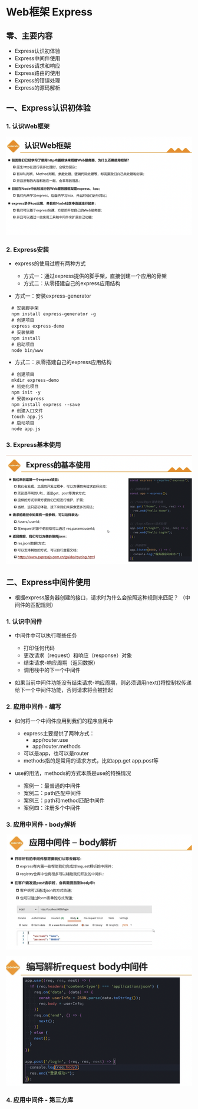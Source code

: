 # Web框架 Express

## 零、主要内容

- Express认识初体验
- Express中间件使用
- Express请求和响应
- Express路由的使用
- Express的错误处理
- Express的源码解析

## 一、Express认识初体验

### 1. 认识Web框架

![Alt text](image-37.png)

### 2. Express安装

- express的使用过程有两种方式
  - 方式一：通过express提供的脚手架，直接创建一个应用的骨架
  - 方式二：从零搭建自己的express应用结构

- 方式一：安装express-generator

```shell
  # 安装脚手架
  npm install express-generator -g
  # 创建项目
  express express-demo
  # 安装依赖
  npm install
  # 启动项目
  node bin/www
```

- 方式二：从零搭建自己的express应用结构

```shell
  # 创建项目
  mkdir express-demo
  # 初始化项目
  npm init -y
  # 安装express
  npm install express --save
  # 创建入口文件
  touch app.js
  # 启动项目
  node app.js
```

### 3. Express基本使用

![Alt text](image-38.png)

## 二、Express中间件使用

- 根据express服务器创建的接口，请求时为什么会按照这种规则来匹配？ （中间件的匹配规则）

### 1. 认识中间件

- 中间件中可以执行哪些任务
  - 打印任何代码
  - 更改请求（request）和响应（response）对象
  - 结束请求-响应周期（返回数据）
  - 调用栈中的下一个中间件

- 如果当前中间件功能没有结束请求-响应周期，则必须调用next()将控制权传递给下一个中间件功能，否则请求将会被挂起

### 2. 应用中间件 - 编写

- 如何将一个中间件应用到我们的程序应用中
  - express主要提供了两种方式：
    - app/router.use
    - app/router.methods
  - 可以是app，也可以是router
  - methods指的是常用的请求方式，比如app.get app.post等

- use的用法，methods的方式本质是use的特殊情况
  - 案例一：最普通的中间件
  - 案例二：path匹配中间件
  - 案例三：path和method匹配中间件
  - 案例四：注册多个中间件

### 3. 应用中间件 - body解析

![Alt text](image-39.png)

![Alt text](image-40.png)

### 4. 应用中间件 - 第三方库
